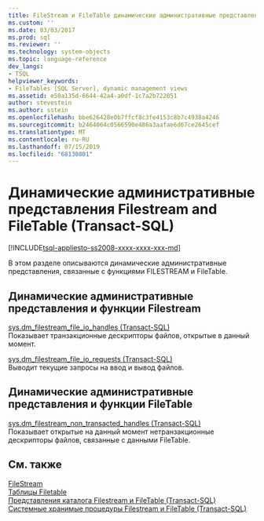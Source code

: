```yaml
---
title: FileStream и FileTable динамические административные представления (Transact-SQL) | Документация Майкрософт
ms.custom: ''
ms.date: 03/03/2017
ms.prod: sql
ms.reviewer: ''
ms.technology: system-objects
ms.topic: language-reference
dev_langs:
- TSQL
helpviewer_keywords:
- FileTables [SQL Server], dynamic management views
ms.assetid: e50a135d-6644-42a4-a0df-1c7a2b722051
author: stevestein
ms.author: sstein
ms.openlocfilehash: bbe626428e0b7ffcf8c3fe4153c8b7c4938a4246
ms.sourcegitcommit: b2464064c0566590e486a3aafae6d67ce2645cef
ms.translationtype: MT
ms.contentlocale: ru-RU
ms.lasthandoff: 07/15/2019
ms.locfileid: "68130801"
---
```

# <a name="filestream-and-filetable-dynamic-management-views-transact-sql"></a>Динамические административные представления Filestream and FileTable (Transact-SQL)
[!INCLUDE[tsql-appliesto-ss2008-xxxx-xxxx-xxx-md](../../includes/tsql-appliesto-ss2008-xxxx-xxxx-xxx-md.md)]

  В этом разделе описываются динамические административные представления, связанные с функциями FILESTREAM и FileTable.  
  
## <a name="filestream-dynamic-management-views-and-functions"></a>Динамические административные представления и функции Filestream  
 [sys.dm_filestream_file_io_handles (Transact-SQL)](../../relational-databases/system-dynamic-management-views/sys-dm-filestream-file-io-handles-transact-sql.md)  
 Показывает транзакционные дескрипторы файлов, открытые в данный момент.  
  
 [sys.dm_filestream_file_io_requests (Transact-SQL)](../../relational-databases/system-dynamic-management-views/sys-dm-filestream-file-io-requests-transact-sql.md)  
 Выводит текущие запросы на ввод и вывод файлов.  
  
## <a name="filetable-dynamic-management-views-and-functions"></a>Динамические административные представления и функции FileTable  
 [sys.dm_filestream_non_transacted_handles (Transact-SQL)](../../relational-databases/system-dynamic-management-views/sys-dm-filestream-non-transacted-handles-transact-sql.md)  
 Показывает открытые на данный момент нетранзакционные дескрипторы файлов, связанные с данными FileTable.  

## <a name="see-also"></a>См. также
[FileStream](../../relational-databases/blob/filestream-sql-server.md)
<br>[Таблицы Filetable](../../relational-databases/blob/filetables-sql-server.md)
<br>[Представления каталога Filestream и FileTable (Transact-SQL)](../system-catalog-views/filestream-and-filetable-catalog-views-transact-sql.md)
<br>[Системные хранимые процедуры Filestream и FileTable (Transact-SQL)](../system-stored-procedures/filestream-and-filetable-system-stored-procedures.md)
  
